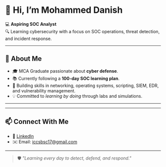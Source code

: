 # 👋 Hi, I’m Mohammed Danish

💻 **Aspiring SOC Analyst**  
🔍 Learning cybersecurity with a focus on SOC operations, threat detection, and incident response.  

---

## 🚀 About Me  
- 🎓 MCA Graduate passionate about **cyber defense**.  
- 📚 Currently following a **100-day SOC learning plan**.  
- 🔐 Building skills in networking, operating systems, scripting, SIEM, EDR, and vulnerability management.  
- 💡 Committed to *learning by doing* through labs and simulations.  

---


---

## 📫 Connect With Me  
- 💼 [LinkedIn](https://www.linkedin.com/in/YourLinkedInProfile)  
- ✉️ Email: iccsbsc17@gmail.com

---

> 🛡️ *"Learning every day to detect, defend, and respond."*
